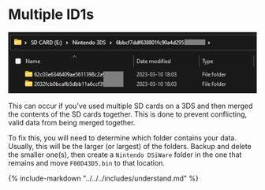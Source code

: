 # Multiple ID1s

![Image](/images/bb3/multiple-id1.png)

This can occur if you’ve used multiple SD cards on a 3DS and then merged the contents of the SD cards together. This is done to prevent conflicting, valid data from being merged together.

To fix this, you will need to determine which folder contains your data. Usually, this will be the larger (or largest) of the folders. Backup and delete the smaller one(s), then create a `Nintendo DSiWare` folder in the one that remains and move `F00D43D5.bin` to that location.

{% include-markdown "../../../includes/understand.md" %}